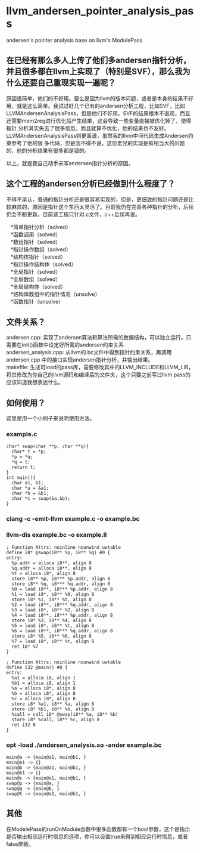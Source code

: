 # llvm_andersen_pointer_analysis_pass
andersen's pointer analysis base on llvm's ModulePass

## 在已经有那么多人上传了他们多andersen指针分析，并且很多都在llvm上实现了（特别是SVF），那么我为什么还要自己重现实现一遍呢？
原因很简单，他们的不好用。要么是因为llvm的版本问题，或者是本身的结果不好用，就是这么简单。我试过好几个已有的andersen分析工程，比如SVF，比如     LLVMAndersenAnalysisPass，但是他们不好用。SVF的结果根本不直观，而且还需要mem2reg进行优化后产生结果，这会导致一些变量直接被优化掉了，使得指针    分析其实失去了很多信息。而且就算不优化，他的结果也不友好。LLVMAndersenAnalysisPass则更离谱，虽然我的llvm中间代码生成Andersen约束参考了他的很   多代码，但是我不得不说，这位老兄的实现是有相当大的问题的，他的分析结果有很多都是错的。

以上，就是我自己动手来写andersen指针分析的原因。

## 这个工程的andersen分析已经做到什么程度了？
不得不承认，普通的指针分析还是很容易实现的，但是，更细致的指针问题还是比较麻烦的，原因是指针这个东西太灵活了。目前我仍在完善各种指针的分析，后续仍会不断更新。目前该工程只针对.c文件，c++后续再说。

    *简单指针分析（solved）<br>
    *函数调用（solved）<br>
    *数组指针（solved）<br>
    *指针操作数组（solved）<br>
    *结构体指针（solved）<br>
    *指针操作结构体（solved）<br>
    *全局指针（solved）<br>
    *全局数组（solved）<br>
    *全局结构体（solved）<br>
    *结构体数组中的指针情况（unsolve）<br>
    *函数指针（unsolve）<br>

## 文件关系？
andersen.cpp: 实现了andersen算法和算法所需的数据结构，可以独立运行。只需要在init()函数中设定好所需的andersen约束关系<br>
andersen_analysis.cpp: 从llvm的.bc文件中得到指针约束关系，再调用andersen.cpp 中的接口实现andersen指针分析，并输出结果。<br>
makefile: 生成可load的pass库，需要修改其中的LLVM_INCLUDE和LLVM_LIB，将其修改为你自己的llvm源码和编译后的文件夹，这个只要之前写过llvm pass的应该知道我想表达什么。

## 如何使用？
这里使用一个小例子来说明使用方法。
###  example.c

    char* swap(char **p, char **q){
      char* t = *p;
      *p = *q;
      *q = t;
      return t;
    }
    int main(){
      char a1, b1;
      char *a = &a1;
      char *b = &b1;
      char *c = swap(&a,&b);
    }
    
### clang -c -emit-llvm example.c -o example.bc
### llvm-dis example.bc -o example.ll

    ; Function Attrs: noinline nounwind uwtable
    define i8* @swap(i8** %p, i8** %q) #0 {
    entry:
      %p.addr = alloca i8**, align 8
      %q.addr = alloca i8**, align 8
      %t = alloca i8*, align 8
      store i8** %p, i8*** %p.addr, align 8
      store i8** %q, i8*** %q.addr, align 8
      %0 = load i8**, i8*** %p.addr, align 8
      %1 = load i8*, i8** %0, align 8
      store i8* %1, i8** %t, align 8
      %2 = load i8**, i8*** %q.addr, align 8
      %3 = load i8*, i8** %2, align 8
      %4 = load i8**, i8*** %p.addr, align 8
      store i8* %3, i8** %4, align 8
      %5 = load i8*, i8** %t, align 8
      %6 = load i8**, i8*** %q.addr, align 8
      store i8* %5, i8** %6, align 8
      %7 = load i8*, i8** %t, align 8
      ret i8* %7
    }

    ; Function Attrs: noinline nounwind uwtable
    define i32 @main() #0 {
    entry:
      %a1 = alloca i8, align 1
      %b1 = alloca i8, align 1
      %a = alloca i8*, align 8
      %b = alloca i8*, align 8
      %c = alloca i8*, align 8
      store i8* %a1, i8** %a, align 8
      store i8* %b1, i8** %b, align 8
      %call = call i8* @swap(i8** %a, i8** %b)
      store i8* %call, i8** %c, align 8
      ret i32 0
    }

### opt -load ./andersen_analysis.so -ander example.bc

    main@a -> {main@a1, main@b1, }
    main@a1 -> {}
    main@b -> {main@a1, main@b1, }
    main@b1 -> {}
    main@c -> {main@a1, main@b1, }
    swap@p -> {main@a, }
    swap@q -> {main@b, }
    swap@t -> {main@a1, main@b1, }
    
## 其他
在ModelePass的runOnModule函数中很多函数都有一个bool参数，这个是指示是否输出相应运行时信息的选项，你可以设置true来得到相应运行时信息，或者false屏蔽。


